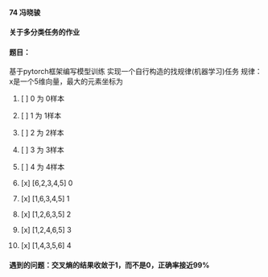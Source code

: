  #### 74 冯晓骏
 #### 关于多分类任务的作业

 #### 题目：
基于pytorch框架编写模型训练
实现一个自行构造的找规律(机器学习)任务
规律：x是一个5维向量，最大的元素坐标为
1. [ ] 0  为 0样本
2. [ ] 1  为 1样本
3. [ ] 2  为 2样本
4. [ ] 3  为 3样本
5. [ ] 4  为 4样本

1. [x] [6,2,3,4,5] 0
2. [x] [1,6,3,4,5] 1
3. [x] [1,2,6,3,5] 2
4. [x] [1,2,4,6,5] 3
5. [x] [1,4,3,5,6] 4

 #### 遇到的问题：交叉熵的结果收敛于1，而不是0，正确率接近99%

